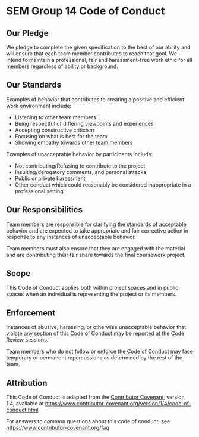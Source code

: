 # SEM Group 14 Code of Conduct

## Our Pledge

We pledge to complete the given specification to the best of our ability and will ensure that each team member contributes to reach that goal. We intend to maintain a professional, fair and harassment-free work ethic for all members regardless of ability or background.

## Our Standards

Examples of behavior that contributes to creating a positive and efficient work environment
include:

* Listening to other team members
* Being respectful of differing viewpoints and experiences
* Accepting constructive criticism
* Focusing on what is best for the team
* Showing empathy towards other team members

Examples of unacceptable behavior by participants include:

* Not contributing/Refusing to contribute to the project
* Insulting/derogatory comments, and personal attacks
* Public or private harassment
* Other conduct which could reasonably be considered inappropriate in a
 professional setting

## Our Responsibilities

Team members are responsible for clarifying the standards of acceptable
behavior and are expected to take appropriate and fair corrective action in
response to any instances of unacceptable behavior.

Team members must also ensure that they are engaged with the material and are
contributing their fair share towards the final coursework project.

## Scope

This Code of Conduct applies both within project spaces and in public spaces
when an individual is representing the project or its members.

## Enforcement

Instances of abusive, harassing, or otherwise unacceptable behavior that violate
any section of this Code of Conduct may be reported at the Code Review sessions.

Team members who do not follow or enforce the Code of Conduct may face temporary or permanent repercussions as determined by the rest of
the team.

## Attribution

This Code of Conduct is adapted from the [Contributor Covenant][homepage], version 1.4,
available at https://www.contributor-covenant.org/version/1/4/code-of-conduct.html

[homepage]:  https://www.contributor-covenant.org

For answers to common questions about this code of conduct, see
https://www.contributor-covenant.org/faq 
